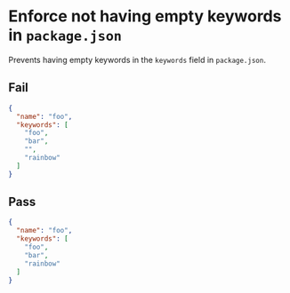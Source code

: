 # Enforce not having empty keywords in `package.json`

Prevents having empty keywords in the `keywords` field in `package.json`.

## Fail

```json
{
  "name": "foo",
  "keywords": [
    "foo",
    "bar",
    "",
    "rainbow"
  ]
}
```


## Pass

```json
{
  "name": "foo",
  "keywords": [
    "foo",
    "bar",
    "rainbow"
  ]
}
```
